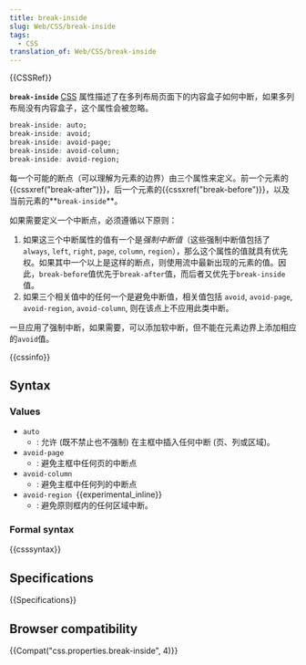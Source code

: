 ```yaml
---
title: break-inside
slug: Web/CSS/break-inside
tags:
  - CSS
translation_of: Web/CSS/break-inside
---
```

{{CSSRef}}

**`break-inside`** [CSS](/en-US/docs/CSS) 属性描述了在多列布局页面下的内容盒子如何中断，如果多列布局没有内容盒子，这个属性会被忽略。

```css
break-inside: auto;
break-inside: avoid;
break-inside: avoid-page;
break-inside: avoid-column;
break-inside: avoid-region;
```

每一个可能的断点（可以理解为元素的边界）由三个属性来定义。前一个元素的{{cssxref("break-after")}}，后一个元素的{{cssxref("break-before")}}，以及当前元素的**`break-inside`**。

如果需要定义一个中断点，必须遵循以下原则：

1.  如果这三个中断属性的值有一个是*强制中断值*（这些强制中断值包括了 `always`, `left`, `right`, `page`, `column`, `region`），那么这个属性的值就具有优先权。如果其中一个以上是这样的断点，则使用流中最新出现的元素的值。因此，`break-before`值优先于`break-after`值，而后者又优先于`break-inside`值。
2.  如果三个相关值中的任何一个是避免中断值，相关值包括 `avoid`, `avoid-page`, `avoid-region`, `avoid-column`, 则在该点上不应用此类中断。

一旦应用了强制中断，如果需要，可以添加软中断，但不能在元素边界上添加相应的`avoid`值。

{{cssinfo}}

## Syntax

### Values

- `auto`
  - : 允许 (既不禁止也不强制) 在主框中插入任何中断 (页、列或区域)。
- `avoid-page`
  - : 避免主框中任何页的中断点
- `avoid-column`
  - : 避免主框中任何列的中断点
- `avoid-region `{{experimental_inline}}
  - : 避免原则框内的任何区域中断。

### Formal syntax

{{csssyntax}}

## Specifications

{{Specifications}}

## Browser compatibility

{{Compat("css.properties.break-inside", 4)}}
